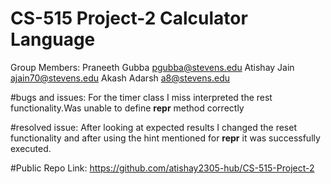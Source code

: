 # CS-515 Project-2 Calculator Language
Group Members:
Praneeth Gubba pgubba@stevens.edu
Atishay Jain ajain70@stevens.edu
Akash Adarsh a8@stevens.edu

#bugs and issues:
For the timer class I miss interpreted the rest functionality.Was unable to define __repr__ method correctly

#resolved issue:
After looking at expected results I changed the reset functionality and after using the hint mentioned for __repr__ it was successfully executed.

#Public Repo Link: 
https://github.com/atishay2305-hub/CS-515-Project-2
